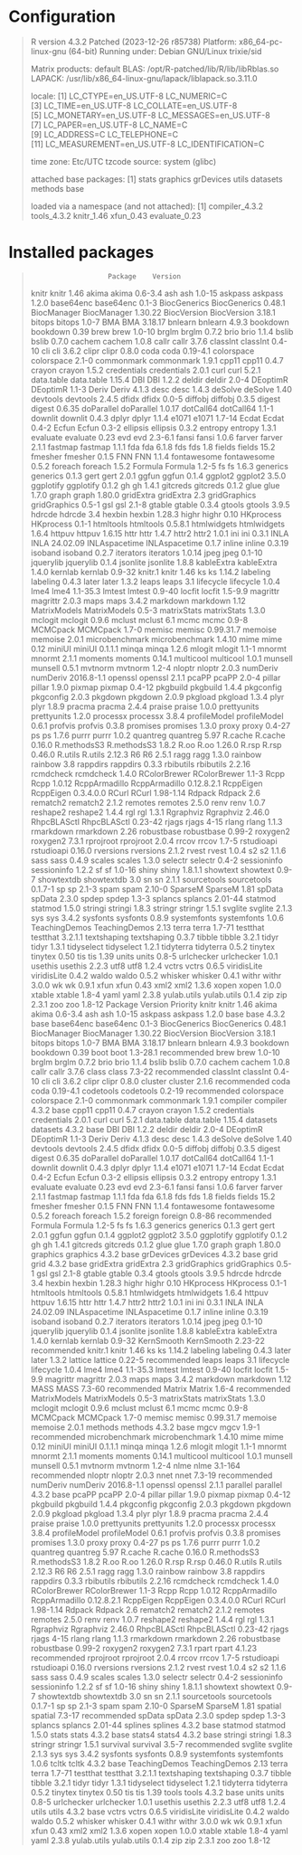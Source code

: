 # Configuration

>  R version 4.3.2 Patched (2023-12-26 r85738)
>  Platform: x86_64-pc-linux-gnu (64-bit)
>  Running under: Debian GNU/Linux trixie/sid
>  
>  Matrix products: default
>  BLAS:   /opt/R-patched/lib/R/lib/libRblas.so 
>  LAPACK: /usr/lib/x86_64-linux-gnu/lapack/liblapack.so.3.11.0
>  
>  locale:
>   [1] LC_CTYPE=en_US.UTF-8       LC_NUMERIC=C              
>   [3] LC_TIME=en_US.UTF-8        LC_COLLATE=en_US.UTF-8    
>   [5] LC_MONETARY=en_US.UTF-8    LC_MESSAGES=en_US.UTF-8   
>   [7] LC_PAPER=en_US.UTF-8       LC_NAME=C                 
>   [9] LC_ADDRESS=C               LC_TELEPHONE=C            
>  [11] LC_MEASUREMENT=en_US.UTF-8 LC_IDENTIFICATION=C       
>  
>  time zone: Etc/UTC
>  tzcode source: system (glibc)
>  
>  attached base packages:
>  [1] stats     graphics  grDevices utils     datasets  methods   base     
>  
>  loaded via a namespace (and not attached):
>  [1] compiler_4.3.2 tools_4.3.2    knitr_1.46     xfun_0.43      evaluate_0.23


# Installed packages

>                        Package    Version
>  knitr                   knitr       1.46
>  akima                   akima    0.6-3.4
>  ash                       ash     1.0-15
>  askpass               askpass      1.2.0
>  base64enc           base64enc      0.1-3
>  BiocGenerics     BiocGenerics     0.48.1
>  BiocManager       BiocManager    1.30.22
>  BiocVersion       BiocVersion     3.18.1
>  bitops                 bitops      1.0-7
>  BMA                       BMA    3.18.17
>  bnlearn               bnlearn      4.9.3
>  bookdown             bookdown       0.39
>  brew                     brew     1.0-10
>  brglm                   brglm      0.7.2
>  brio                     brio      1.1.4
>  bslib                   bslib      0.7.0
>  cachem                 cachem      1.0.8
>  callr                   callr      3.7.6
>  classInt             classInt     0.4-10
>  cli                       cli      3.6.2
>  clipr                   clipr      0.8.0
>  coda                     coda   0.19-4.1
>  colorspace         colorspace      2.1-0
>  commonmark         commonmark      1.9.1
>  cpp11                   cpp11      0.4.7
>  crayon                 crayon      1.5.2
>  credentials       credentials      2.0.1
>  curl                     curl      5.2.1
>  data.table         data.table     1.15.4
>  DBI                       DBI      1.2.2
>  deldir                 deldir      2.0-4
>  DEoptimR             DEoptimR      1.1-3
>  Deriv                   Deriv      4.1.3
>  desc                     desc      1.4.3
>  deSolve               deSolve       1.40
>  devtools             devtools      2.4.5
>  dfidx                   dfidx      0.0-5
>  diffobj               diffobj      0.3.5
>  digest                 digest     0.6.35
>  doParallel         doParallel     1.0.17
>  dotCall64           dotCall64      1.1-1
>  downlit               downlit      0.4.3
>  dplyr                   dplyr      1.1.4
>  e1071                   e1071     1.7-14
>  Ecdat                   Ecdat      0.4-2
>  Ecfun                   Ecfun      0.3-2
>  ellipsis             ellipsis      0.3.2
>  entropy               entropy      1.3.1
>  evaluate             evaluate       0.23
>  evd                       evd    2.3-6.1
>  fansi                   fansi      1.0.6
>  farver                 farver      2.1.1
>  fastmap               fastmap      1.1.1
>  fda                       fda      6.1.8
>  fds                       fds        1.8
>  fields                 fields       15.2
>  fmesher               fmesher      0.1.5
>  FNN                       FNN      1.1.4
>  fontawesome       fontawesome      0.5.2
>  foreach               foreach      1.5.2
>  Formula               Formula      1.2-5
>  fs                         fs      1.6.3
>  generics             generics      0.1.3
>  gert                     gert      2.0.1
>  ggfun                   ggfun      0.1.4
>  ggplot2               ggplot2      3.5.0
>  ggplotify           ggplotify      0.1.2
>  gh                         gh      1.4.1
>  gitcreds             gitcreds      0.1.2
>  glue                     glue      1.7.0
>  graph                   graph     1.80.0
>  gridExtra           gridExtra        2.3
>  gridGraphics     gridGraphics      0.5-1
>  gsl                       gsl      2.1-8
>  gtable                 gtable      0.3.4
>  gtools                 gtools      3.9.5
>  hdrcde                 hdrcde        3.4
>  hexbin                 hexbin     1.28.3
>  highr                   highr       0.10
>  HKprocess           HKprocess      0.1-1
>  htmltools           htmltools    0.5.8.1
>  htmlwidgets       htmlwidgets      1.6.4
>  httpuv                 httpuv     1.6.15
>  httr                     httr      1.4.7
>  httr2                   httr2      1.0.1
>  ini                       ini      0.3.1
>  INLA                     INLA   24.02.09
>  INLAspacetime   INLAspacetime      0.1.7
>  inline                 inline     0.3.19
>  isoband               isoband      0.2.7
>  iterators           iterators     1.0.14
>  jpeg                     jpeg     0.1-10
>  jquerylib           jquerylib      0.1.4
>  jsonlite             jsonlite      1.8.8
>  kableExtra         kableExtra      1.4.0
>  kernlab               kernlab     0.9-32
>  knitr.1                 knitr       1.46
>  ks                         ks     1.14.2
>  labeling             labeling      0.4.3
>  later                   later      1.3.2
>  leaps                   leaps        3.1
>  lifecycle           lifecycle      1.0.4
>  lme4                     lme4   1.1-35.3
>  lmtest                 lmtest     0.9-40
>  locfit                 locfit    1.5-9.9
>  magrittr             magrittr      2.0.3
>  maps                     maps      3.4.2
>  markdown             markdown       1.12
>  MatrixModels     MatrixModels      0.5-3
>  matrixStats       matrixStats      1.3.0
>  mclogit               mclogit      0.9.6
>  mclust                 mclust        6.1
>  mcmc                     mcmc      0.9-8
>  MCMCpack             MCMCpack      1.7-0
>  memisc                 memisc  0.99.31.7
>  memoise               memoise      2.0.1
>  microbenchmark microbenchmark     1.4.10
>  mime                     mime       0.12
>  miniUI                 miniUI    0.1.1.1
>  minqa                   minqa      1.2.6
>  mlogit                 mlogit      1.1-1
>  mnormt                 mnormt      2.1.1
>  moments               moments     0.14.1
>  multicool           multicool      1.0.1
>  munsell               munsell      0.5.1
>  mvtnorm               mvtnorm      1.2-4
>  nloptr                 nloptr      2.0.3
>  numDeriv             numDeriv 2016.8-1.1
>  openssl               openssl      2.1.1
>  pcaPP                   pcaPP      2.0-4
>  pillar                 pillar      1.9.0
>  pixmap                 pixmap     0.4-12
>  pkgbuild             pkgbuild      1.4.4
>  pkgconfig           pkgconfig      2.0.3
>  pkgdown               pkgdown      2.0.9
>  pkgload               pkgload      1.3.4
>  plyr                     plyr      1.8.9
>  pracma                 pracma      2.4.4
>  praise                 praise      1.0.0
>  prettyunits       prettyunits      1.2.0
>  processx             processx      3.8.4
>  profileModel     profileModel      0.6.1
>  profvis               profvis      0.3.8
>  promises             promises      1.3.0
>  proxy                   proxy     0.4-27
>  ps                         ps      1.7.6
>  purrr                   purrr      1.0.2
>  quantreg             quantreg       5.97
>  R.cache               R.cache     0.16.0
>  R.methodsS3       R.methodsS3      1.8.2
>  R.oo                     R.oo     1.26.0
>  R.rsp                   R.rsp     0.46.0
>  R.utils               R.utils     2.12.3
>  R6                         R6      2.5.1
>  ragg                     ragg      1.3.0
>  rainbow               rainbow        3.8
>  rappdirs             rappdirs      0.3.3
>  rbibutils           rbibutils     2.2.16
>  rcmdcheck           rcmdcheck      1.4.0
>  RColorBrewer     RColorBrewer      1.1-3
>  Rcpp                     Rcpp     1.0.12
>  RcppArmadillo   RcppArmadillo 0.12.8.2.1
>  RcppEigen           RcppEigen  0.3.4.0.0
>  RCurl                   RCurl  1.98-1.14
>  Rdpack                 Rdpack        2.6
>  rematch2             rematch2      2.1.2
>  remotes               remotes      2.5.0
>  renv                     renv      1.0.7
>  reshape2             reshape2      1.4.4
>  rgl                       rgl      1.3.1
>  Rgraphviz           Rgraphviz     2.46.0
>  RhpcBLASctl       RhpcBLASctl    0.23-42
>  rjags                   rjags       4-15
>  rlang                   rlang      1.1.3
>  rmarkdown           rmarkdown       2.26
>  robustbase         robustbase     0.99-2
>  roxygen2             roxygen2      7.3.1
>  rprojroot           rprojroot      2.0.4
>  rrcov                   rrcov      1.7-5
>  rstudioapi         rstudioapi     0.16.0
>  rversions           rversions      2.1.2
>  rvest                   rvest      1.0.4
>  s2                         s2      1.1.6
>  sass                     sass      0.4.9
>  scales                 scales      1.3.0
>  selectr               selectr      0.4-2
>  sessioninfo       sessioninfo      1.2.2
>  sf                         sf     1.0-16
>  shiny                   shiny    1.8.1.1
>  showtext             showtext      0.9-7
>  showtextdb         showtextdb        3.0
>  sn                         sn      2.1.1
>  sourcetools       sourcetools    0.1.7-1
>  sp                         sp      2.1-3
>  spam                     spam     2.10-0
>  SparseM               SparseM       1.81
>  spData                 spData      2.3.0
>  spdep                   spdep      1.3-3
>  splancs               splancs    2.01-44
>  statmod               statmod      1.5.0
>  stringi               stringi      1.8.3
>  stringr               stringr      1.5.1
>  svglite               svglite      2.1.3
>  sys                       sys      3.4.2
>  sysfonts             sysfonts      0.8.9
>  systemfonts       systemfonts      1.0.6
>  TeachingDemos   TeachingDemos       2.13
>  terra                   terra     1.7-71
>  testthat             testthat    3.2.1.1
>  textshaping       textshaping      0.3.7
>  tibble                 tibble      3.2.1
>  tidyr                   tidyr      1.3.1
>  tidyselect         tidyselect      1.2.1
>  tidyterra           tidyterra      0.5.2
>  tinytex               tinytex       0.50
>  tis                       tis       1.39
>  units                   units      0.8-5
>  urlchecker         urlchecker      1.0.1
>  usethis               usethis      2.2.3
>  utf8                     utf8      1.2.4
>  vctrs                   vctrs      0.6.5
>  viridisLite       viridisLite      0.4.2
>  waldo                   waldo      0.5.2
>  whisker               whisker      0.4.1
>  withr                   withr      3.0.0
>  wk                         wk      0.9.1
>  xfun                     xfun       0.43
>  xml2                     xml2      1.3.6
>  xopen                   xopen      1.0.0
>  xtable                 xtable      1.8-4
>  yaml                     yaml      2.3.8
>  yulab.utils       yulab.utils      0.1.4
>  zip                       zip      2.3.1
>  zoo                       zoo     1.8-12
>                        Package    Version    Priority
>  knitr                   knitr       1.46        <NA>
>  akima                   akima    0.6-3.4        <NA>
>  ash                       ash     1.0-15        <NA>
>  askpass               askpass      1.2.0        <NA>
>  base                     base      4.3.2        base
>  base64enc           base64enc      0.1-3        <NA>
>  BiocGenerics     BiocGenerics     0.48.1        <NA>
>  BiocManager       BiocManager    1.30.22        <NA>
>  BiocVersion       BiocVersion     3.18.1        <NA>
>  bitops                 bitops      1.0-7        <NA>
>  BMA                       BMA    3.18.17        <NA>
>  bnlearn               bnlearn      4.9.3        <NA>
>  bookdown             bookdown       0.39        <NA>
>  boot                     boot   1.3-28.1 recommended
>  brew                     brew     1.0-10        <NA>
>  brglm                   brglm      0.7.2        <NA>
>  brio                     brio      1.1.4        <NA>
>  bslib                   bslib      0.7.0        <NA>
>  cachem                 cachem      1.0.8        <NA>
>  callr                   callr      3.7.6        <NA>
>  class                   class     7.3-22 recommended
>  classInt             classInt     0.4-10        <NA>
>  cli                       cli      3.6.2        <NA>
>  clipr                   clipr      0.8.0        <NA>
>  cluster               cluster      2.1.6 recommended
>  coda                     coda   0.19-4.1        <NA>
>  codetools           codetools     0.2-19 recommended
>  colorspace         colorspace      2.1-0        <NA>
>  commonmark         commonmark      1.9.1        <NA>
>  compiler             compiler      4.3.2        base
>  cpp11                   cpp11      0.4.7        <NA>
>  crayon                 crayon      1.5.2        <NA>
>  credentials       credentials      2.0.1        <NA>
>  curl                     curl      5.2.1        <NA>
>  data.table         data.table     1.15.4        <NA>
>  datasets             datasets      4.3.2        base
>  DBI                       DBI      1.2.2        <NA>
>  deldir                 deldir      2.0-4        <NA>
>  DEoptimR             DEoptimR      1.1-3        <NA>
>  Deriv                   Deriv      4.1.3        <NA>
>  desc                     desc      1.4.3        <NA>
>  deSolve               deSolve       1.40        <NA>
>  devtools             devtools      2.4.5        <NA>
>  dfidx                   dfidx      0.0-5        <NA>
>  diffobj               diffobj      0.3.5        <NA>
>  digest                 digest     0.6.35        <NA>
>  doParallel         doParallel     1.0.17        <NA>
>  dotCall64           dotCall64      1.1-1        <NA>
>  downlit               downlit      0.4.3        <NA>
>  dplyr                   dplyr      1.1.4        <NA>
>  e1071                   e1071     1.7-14        <NA>
>  Ecdat                   Ecdat      0.4-2        <NA>
>  Ecfun                   Ecfun      0.3-2        <NA>
>  ellipsis             ellipsis      0.3.2        <NA>
>  entropy               entropy      1.3.1        <NA>
>  evaluate             evaluate       0.23        <NA>
>  evd                       evd    2.3-6.1        <NA>
>  fansi                   fansi      1.0.6        <NA>
>  farver                 farver      2.1.1        <NA>
>  fastmap               fastmap      1.1.1        <NA>
>  fda                       fda      6.1.8        <NA>
>  fds                       fds        1.8        <NA>
>  fields                 fields       15.2        <NA>
>  fmesher               fmesher      0.1.5        <NA>
>  FNN                       FNN      1.1.4        <NA>
>  fontawesome       fontawesome      0.5.2        <NA>
>  foreach               foreach      1.5.2        <NA>
>  foreign               foreign     0.8-86 recommended
>  Formula               Formula      1.2-5        <NA>
>  fs                         fs      1.6.3        <NA>
>  generics             generics      0.1.3        <NA>
>  gert                     gert      2.0.1        <NA>
>  ggfun                   ggfun      0.1.4        <NA>
>  ggplot2               ggplot2      3.5.0        <NA>
>  ggplotify           ggplotify      0.1.2        <NA>
>  gh                         gh      1.4.1        <NA>
>  gitcreds             gitcreds      0.1.2        <NA>
>  glue                     glue      1.7.0        <NA>
>  graph                   graph     1.80.0        <NA>
>  graphics             graphics      4.3.2        base
>  grDevices           grDevices      4.3.2        base
>  grid                     grid      4.3.2        base
>  gridExtra           gridExtra        2.3        <NA>
>  gridGraphics     gridGraphics      0.5-1        <NA>
>  gsl                       gsl      2.1-8        <NA>
>  gtable                 gtable      0.3.4        <NA>
>  gtools                 gtools      3.9.5        <NA>
>  hdrcde                 hdrcde        3.4        <NA>
>  hexbin                 hexbin     1.28.3        <NA>
>  highr                   highr       0.10        <NA>
>  HKprocess           HKprocess      0.1-1        <NA>
>  htmltools           htmltools    0.5.8.1        <NA>
>  htmlwidgets       htmlwidgets      1.6.4        <NA>
>  httpuv                 httpuv     1.6.15        <NA>
>  httr                     httr      1.4.7        <NA>
>  httr2                   httr2      1.0.1        <NA>
>  ini                       ini      0.3.1        <NA>
>  INLA                     INLA   24.02.09        <NA>
>  INLAspacetime   INLAspacetime      0.1.7        <NA>
>  inline                 inline     0.3.19        <NA>
>  isoband               isoband      0.2.7        <NA>
>  iterators           iterators     1.0.14        <NA>
>  jpeg                     jpeg     0.1-10        <NA>
>  jquerylib           jquerylib      0.1.4        <NA>
>  jsonlite             jsonlite      1.8.8        <NA>
>  kableExtra         kableExtra      1.4.0        <NA>
>  kernlab               kernlab     0.9-32        <NA>
>  KernSmooth         KernSmooth    2.23-22 recommended
>  knitr.1                 knitr       1.46        <NA>
>  ks                         ks     1.14.2        <NA>
>  labeling             labeling      0.4.3        <NA>
>  later                   later      1.3.2        <NA>
>  lattice               lattice     0.22-5 recommended
>  leaps                   leaps        3.1        <NA>
>  lifecycle           lifecycle      1.0.4        <NA>
>  lme4                     lme4   1.1-35.3        <NA>
>  lmtest                 lmtest     0.9-40        <NA>
>  locfit                 locfit    1.5-9.9        <NA>
>  magrittr             magrittr      2.0.3        <NA>
>  maps                     maps      3.4.2        <NA>
>  markdown             markdown       1.12        <NA>
>  MASS                     MASS     7.3-60 recommended
>  Matrix                 Matrix      1.6-4 recommended
>  MatrixModels     MatrixModels      0.5-3        <NA>
>  matrixStats       matrixStats      1.3.0        <NA>
>  mclogit               mclogit      0.9.6        <NA>
>  mclust                 mclust        6.1        <NA>
>  mcmc                     mcmc      0.9-8        <NA>
>  MCMCpack             MCMCpack      1.7-0        <NA>
>  memisc                 memisc  0.99.31.7        <NA>
>  memoise               memoise      2.0.1        <NA>
>  methods               methods      4.3.2        base
>  mgcv                     mgcv      1.9-1 recommended
>  microbenchmark microbenchmark     1.4.10        <NA>
>  mime                     mime       0.12        <NA>
>  miniUI                 miniUI    0.1.1.1        <NA>
>  minqa                   minqa      1.2.6        <NA>
>  mlogit                 mlogit      1.1-1        <NA>
>  mnormt                 mnormt      2.1.1        <NA>
>  moments               moments     0.14.1        <NA>
>  multicool           multicool      1.0.1        <NA>
>  munsell               munsell      0.5.1        <NA>
>  mvtnorm               mvtnorm      1.2-4        <NA>
>  nlme                     nlme    3.1-164 recommended
>  nloptr                 nloptr      2.0.3        <NA>
>  nnet                     nnet     7.3-19 recommended
>  numDeriv             numDeriv 2016.8-1.1        <NA>
>  openssl               openssl      2.1.1        <NA>
>  parallel             parallel      4.3.2        base
>  pcaPP                   pcaPP      2.0-4        <NA>
>  pillar                 pillar      1.9.0        <NA>
>  pixmap                 pixmap     0.4-12        <NA>
>  pkgbuild             pkgbuild      1.4.4        <NA>
>  pkgconfig           pkgconfig      2.0.3        <NA>
>  pkgdown               pkgdown      2.0.9        <NA>
>  pkgload               pkgload      1.3.4        <NA>
>  plyr                     plyr      1.8.9        <NA>
>  pracma                 pracma      2.4.4        <NA>
>  praise                 praise      1.0.0        <NA>
>  prettyunits       prettyunits      1.2.0        <NA>
>  processx             processx      3.8.4        <NA>
>  profileModel     profileModel      0.6.1        <NA>
>  profvis               profvis      0.3.8        <NA>
>  promises             promises      1.3.0        <NA>
>  proxy                   proxy     0.4-27        <NA>
>  ps                         ps      1.7.6        <NA>
>  purrr                   purrr      1.0.2        <NA>
>  quantreg             quantreg       5.97        <NA>
>  R.cache               R.cache     0.16.0        <NA>
>  R.methodsS3       R.methodsS3      1.8.2        <NA>
>  R.oo                     R.oo     1.26.0        <NA>
>  R.rsp                   R.rsp     0.46.0        <NA>
>  R.utils               R.utils     2.12.3        <NA>
>  R6                         R6      2.5.1        <NA>
>  ragg                     ragg      1.3.0        <NA>
>  rainbow               rainbow        3.8        <NA>
>  rappdirs             rappdirs      0.3.3        <NA>
>  rbibutils           rbibutils     2.2.16        <NA>
>  rcmdcheck           rcmdcheck      1.4.0        <NA>
>  RColorBrewer     RColorBrewer      1.1-3        <NA>
>  Rcpp                     Rcpp     1.0.12        <NA>
>  RcppArmadillo   RcppArmadillo 0.12.8.2.1        <NA>
>  RcppEigen           RcppEigen  0.3.4.0.0        <NA>
>  RCurl                   RCurl  1.98-1.14        <NA>
>  Rdpack                 Rdpack        2.6        <NA>
>  rematch2             rematch2      2.1.2        <NA>
>  remotes               remotes      2.5.0        <NA>
>  renv                     renv      1.0.7        <NA>
>  reshape2             reshape2      1.4.4        <NA>
>  rgl                       rgl      1.3.1        <NA>
>  Rgraphviz           Rgraphviz     2.46.0        <NA>
>  RhpcBLASctl       RhpcBLASctl    0.23-42        <NA>
>  rjags                   rjags       4-15        <NA>
>  rlang                   rlang      1.1.3        <NA>
>  rmarkdown           rmarkdown       2.26        <NA>
>  robustbase         robustbase     0.99-2        <NA>
>  roxygen2             roxygen2      7.3.1        <NA>
>  rpart                   rpart     4.1.23 recommended
>  rprojroot           rprojroot      2.0.4        <NA>
>  rrcov                   rrcov      1.7-5        <NA>
>  rstudioapi         rstudioapi     0.16.0        <NA>
>  rversions           rversions      2.1.2        <NA>
>  rvest                   rvest      1.0.4        <NA>
>  s2                         s2      1.1.6        <NA>
>  sass                     sass      0.4.9        <NA>
>  scales                 scales      1.3.0        <NA>
>  selectr               selectr      0.4-2        <NA>
>  sessioninfo       sessioninfo      1.2.2        <NA>
>  sf                         sf     1.0-16        <NA>
>  shiny                   shiny    1.8.1.1        <NA>
>  showtext             showtext      0.9-7        <NA>
>  showtextdb         showtextdb        3.0        <NA>
>  sn                         sn      2.1.1        <NA>
>  sourcetools       sourcetools    0.1.7-1        <NA>
>  sp                         sp      2.1-3        <NA>
>  spam                     spam     2.10-0        <NA>
>  SparseM               SparseM       1.81        <NA>
>  spatial               spatial     7.3-17 recommended
>  spData                 spData      2.3.0        <NA>
>  spdep                   spdep      1.3-3        <NA>
>  splancs               splancs    2.01-44        <NA>
>  splines               splines      4.3.2        base
>  statmod               statmod      1.5.0        <NA>
>  stats                   stats      4.3.2        base
>  stats4                 stats4      4.3.2        base
>  stringi               stringi      1.8.3        <NA>
>  stringr               stringr      1.5.1        <NA>
>  survival             survival      3.5-7 recommended
>  svglite               svglite      2.1.3        <NA>
>  sys                       sys      3.4.2        <NA>
>  sysfonts             sysfonts      0.8.9        <NA>
>  systemfonts       systemfonts      1.0.6        <NA>
>  tcltk                   tcltk      4.3.2        base
>  TeachingDemos   TeachingDemos       2.13        <NA>
>  terra                   terra     1.7-71        <NA>
>  testthat             testthat    3.2.1.1        <NA>
>  textshaping       textshaping      0.3.7        <NA>
>  tibble                 tibble      3.2.1        <NA>
>  tidyr                   tidyr      1.3.1        <NA>
>  tidyselect         tidyselect      1.2.1        <NA>
>  tidyterra           tidyterra      0.5.2        <NA>
>  tinytex               tinytex       0.50        <NA>
>  tis                       tis       1.39        <NA>
>  tools                   tools      4.3.2        base
>  units                   units      0.8-5        <NA>
>  urlchecker         urlchecker      1.0.1        <NA>
>  usethis               usethis      2.2.3        <NA>
>  utf8                     utf8      1.2.4        <NA>
>  utils                   utils      4.3.2        base
>  vctrs                   vctrs      0.6.5        <NA>
>  viridisLite       viridisLite      0.4.2        <NA>
>  waldo                   waldo      0.5.2        <NA>
>  whisker               whisker      0.4.1        <NA>
>  withr                   withr      3.0.0        <NA>
>  wk                         wk      0.9.1        <NA>
>  xfun                     xfun       0.43        <NA>
>  xml2                     xml2      1.3.6        <NA>
>  xopen                   xopen      1.0.0        <NA>
>  xtable                 xtable      1.8-4        <NA>
>  yaml                     yaml      2.3.8        <NA>
>  yulab.utils       yulab.utils      0.1.4        <NA>
>  zip                       zip      2.3.1        <NA>
>  zoo                       zoo     1.8-12        <NA>

